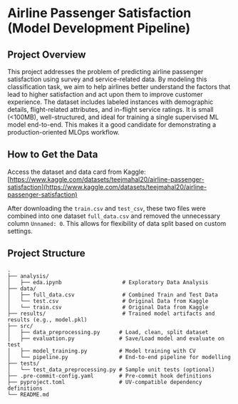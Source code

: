 # Airline Passenger Satisfaction (Model Development Pipeline)

## Project Overview

This project addresses the problem of predicting airline passenger satisfaction using survey and service-related data. By modeling this classification task, we aim to help airlines better understand the factors that lead to higher satisfaction and act upon them to improve customer experience. The dataset includes labeled instances with demographic details, flight-related attributes, and in-flight service ratings. It is small (<100MB), well-structured, and ideal for training a single supervised ML model end-to-end. This makes it a good candidate for demonstrating a production-oriented MLOps workflow.

## How to Get the Data

Access the dataset and data card from Kaggle:  
[https://www.kaggle.com/datasets/teejmahal20/airline-passenger-satisfaction](https://www.kaggle.com/datasets/teejmahal20/airline-passenger-satisfaction)

After downloading the `train.csv` and `test_csv`, these two files were combined into one dataset `full_data.csv` and removed the unnecessary column `Unnamed: 0`. 
This allows for flexibility of data split based on custom settings.

## Project Structure

```text
.
├── analysis/
│   ├── eda.ipynb                   # Exploratory Data Analysis
├── data/
│   ├── full_data.csv               # Combined Train and Test Data
│   └── test.csv                    # Original Data from Kaggle
│   └── train.csv                   # Original Data from Kaggle
├── results/                        # Trained model artifacts and results (e.g., model.pkl)
├── src/
│   ├── data_preprocessing.py      # Load, clean, split dataset
│   ├── evaluation.py              # Save/Load model and evaluate on test
│   ├── model_training.py          # Model training with CV
│   └── pipeline.py                # End-to-end pipeline for modelling 
├── tests/
│   └── test_data_preprocessing.py # Sample unit tests (optional)
├── .pre-commit-config.yaml        # Pre-commit hook definitions
├── pyproject.toml                 # UV-compatible dependency definitions
└── README.md
```
